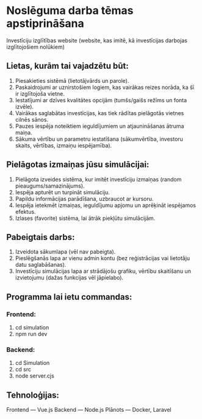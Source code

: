 # Noslēguma darba tēmas apstiprināšana

Investīciju izglītības website (website, kas imitē, kā investīcijas darbojas izglītojošiem nolūkiem)

## Lietas, kurām tai vajadzētu būt:

1. Piesakieties sistēmā (lietotājvārds un parole).
2. Paskaidrojumi ar uznirstošiem logiem, kas vairākas reizes norāda, ka šī ir izglītojoša vietne.
3. Iestatījumi ar dzīves kvalitātes opcijām (tumšs/gaišs režīms un fonta izvēle).
4. Vairākas saglabātas investīcijas, kas tiek rādītas pielāgotās vietnes cilnēs sānos.
5. Pauzes iespēja noteiktiem ieguldījumiem un atjaunināšanas ātruma maiņa.
6. Sākuma vērtību un parametru iestatīšana (sākumvērtība, investoru skaits, vērtības, izmaiņu iespējamība).

## Pielāgotas izmaiņas jūsu simulācijai:

1. Pielāgota izveides sistēma, kur imitēt investīciju izmaiņas (random pieaugums/samazinājums).
2. Iespēja apturēt un turpināt simulāciju.
3. Papildu informācijas parādīšana, uzbraucot ar kursoru.
4. Iespēja ietekmēt izmaiņas, ieguldījumu apjomu un aprēķināt iespējamos efektus.
5. Izlases (favorite) sistēma, lai ātrāk piekļūtu simulācijām.

## Pabeigtais darbs:

1. Izveidota sākumlapa (vēl nav pabeigta).
2. Pieslēgšanās lapa ar vienu admin kontu (bez reģistrācijas vai lietotāju datu saglabāšanas).
3. Investīciju simulācijas lapa ar strādājošu grafiku, vērtību skaitīšanu un izvietojumu (dažas funkcijas vēl jāpielabo).

## Programma lai ietu commandas:

### Frontend:

1. cd simulation
2. npm run dev

### Backend:

1. cd Simulation
2. cd src
3. node server.cjs

## Tehnoloģijas:

Frontend — Vue.js
Backend — Node.js
Plānots — Docker, Laravel
